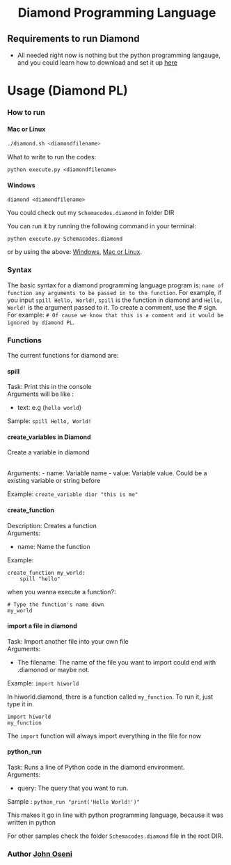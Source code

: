 <div align="center">
 <h1> Diamond Programming Language </h1>
 </div>

## Requirements to run Diamond 

- All needed right now is nothing but the python programming langauge, and you could learn how to download and set it up [here](https://medium.com/co-learning-lounge/how-to-download-install-python-on-windows-2021-44a707994013)

# Usage (Diamond PL)

### How to run

#### Mac or Linux
```bash
./diamond.sh <diamondfilename>
```

What to write to run the codes:

```shell
python execute.py <diamondfilename>
```

#### Windows
```batch
diamond <diamondfilename>
```

You could check out my `Schemacodes.diamond` in folder DIR

You can run it by running the following command in your terminal:
```shell
python execute.py Schemacodes.diamond 
```
or by using the above: [Windows](#windows), [Mac or Linux](#mac-or-linux).

### Syntax
The basic syntax for a diamond programming language program is: `name of function any arguments to be passed in to the function`.
For example, 
if you input `spill Hello, World!`, `spill` is the function  in diamond
and `Hello, World!` is the argument passed to it. To create a comment, use the # sign. 
For example: `# Of cause we know that this is a comment and it would be ignored by diamond PL`.

### Functions
The current functions for diamond are:
#### spill
Task: Print this in the console
<br>
Arguments will be like :
- text: e.g (`hello world`)

Sample: `spill Hello, World!`

#### create_variables in Diamond
 Create a variable in diamond

<br>
Arguments:
- name: Variable name
- value: Variable value. Could be a existing variable or string before

Example: `create_variable dior "this is me"`

#### create_function
Description: Creates a function
<br>
Arguments:
- name: Name the function

Example:
```
create_function my_world:
    spill "hello"
```

when you wanna execute a function?:
```
# Type the function's name down
my_world
```

#### import a file in diamond
Task: Import another file into your own file
<br>
Arguments:
- The filename: The name of the file you want to import could end with .diamonod or maybe not.

Example: `import hiworld`

In hiworld.diamond, there is a function called `my_function`. To run it, just type it in.
```
import hiworld
my_function
```
The `import` function will always import everything in the file for now

#### python_run
Task: Runs a line of Python code in the diamond environment.
<br>
Arguments:
- query: The query that you want to run.

Sample : `python_run "print('Hello World!')"`

This makes it go in line with python programming language, because it was written in python

For other samples check the folder `Schemacodes.diamond` file in the root DIR.

 <div>
     <h3>  Author  <a href="https://linktr.ee/johnoseni">John Oseni</a> </h3>
 </div>